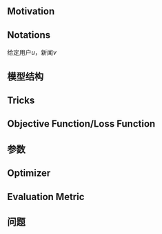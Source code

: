 ## Motivation
## Notations
给定用户$u$，新闻$v$
## 模型结构
## Tricks
## Objective Function/Loss Function
## 参数
## Optimizer
## Evaluation Metric
## 问题